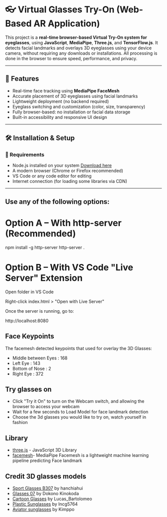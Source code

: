 # 👓 Virtual Glasses Try-On (Web-Based AR Application)

This project is a **real-time browser-based Virtual Try-On system for eyeglasses**, using **JavaScript**, **MediaPipe**, **Three.js**, and **TensorFlow.js**. It detects facial landmarks and overlays 3D eyeglasses using your device camera, without requiring any downloads or installations. All processing is done in the browser to ensure speed, performance, and privacy.

---

## 🚀 Features

- Real-time face tracking using **MediaPipe FaceMesh**
- Accurate placement of 3D eyeglasses using facial landmarks
- Lightweight deployment (no backend required)
- Eyeglass switching and customization (color, size, transparency)
- Fully browser-based: no installation or facial data storage
- Built-in accessibility and responsive UI design

---

## 🛠️ Installation & Setup

### 🔧 Requirements

- Node.js installed on your system [Download here](https://nodejs.org/)
- A modern browser (Chrome or Firefox recommended)
- VS Code or any code editor for editing
- Internet connection (for loading some libraries via CDN)

---

## Use any of the following options:

# Option A – With http-server (Recommended)

npm install -g http-server
http-server .

# Option B – With VS Code "Live Server" Extension
Open folder in VS Code

Right-click index.html > "Open with Live Server"

Once the server is running, go to:

http://localhost:8080


## Face Keypoints 
The facemesh detected keypoints that used for overlay the 3D Glasses:
* Middle between Eyes : 168
* Left Eye : 143
* Bottom of Nose : 2
* Right Eye : 372

## Try glasses on
* Click "Try it On" to turn on the Webcam switch, and allowing the browser to access your webcam 
* Wait for a few seconds to Load Model for face landmark detection
* Choose the 3d glasses you would like to try on, watch yourself in fashion


## Library
* [three.js](https://threejs.org/) - JavaScript 3D Library
* [facemesh](https://ai.google.dev/edge/mediapipe/solutions/vision/face_landmarker)- MediaPipe Facemesh is a lightweight machine learning pipeline predicting Face landmark

## Credit 3D glasses models
* [Sport Glasses B307](https://sketchfab.com/3d-models/sport-glasses-b307-7630c4ac090c42598de43d47554b4cf4) by	hanchiahui
* [Glasses 07](https://sketchfab.com/3d-models/glasses-07-06b22104f56a4356aa9ffa825abd8d6b) by	Dokono Kinokoda
* [Cartoon Glasses](https://sketchfab.com/3d-models/cartoon-glasses-fddd63a49615405fb17f5c7ff65345c2) by	Lucas_Bartolomeo
* [Plastic Sunglasses](https://sketchfab.com/3d-models/plastic-sunglasses-d5417dcb97fb41b39f57fc8772a7ecab) by	Incg5764
* [Aviator sunglasses](https://sketchfab.com/3d-models/aviator-sunglasses-00d1cb5aa82745228a3b764c97f867de) by	Kimppo